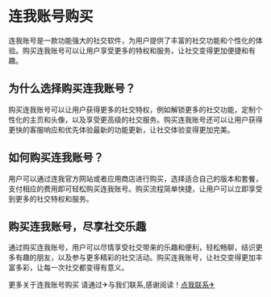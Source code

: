 # 连我账号购买

连我账号是一款功能强大的社交软件，为用户提供了丰富的社交功能和个性化的体验。购买连我账号可以让用户享受更多的特权和服务，让社交变得更加便捷和有趣。

## 为什么选择购买连我账号？

购买连我账号可以让用户获得更多的社交特权，例如解锁更多的社交功能，定制个性化的主页和头像，以及享受更高级的社交服务。购买连我账号还可以让用户获得更快的客服响应和优先体验最新的功能更新，让社交体验变得更加完美。

## 如何购买连我账号？

用户可以通过连我官方网站或者应用商店进行购买，选择适合自己的版本和套餐，支付相应的费用即可轻松购买连我账号。购买流程简单快捷，让用户可以立即享受到更多的社交特权和服务。

## 购买连我账号，尽享社交乐趣

通过购买连我账号，用户可以尽情享受社交带来的乐趣和便利，轻松畅聊，结识更多有趣的朋友，以及参与更多精彩的社交活动。购买连我账号，让社交变得更加丰富多彩，让每一次社交都变得有意义。

更多关于连我账号购买 请通过✈与我们联系,感谢阅读！[点我联系✈](https://help.G208.com)